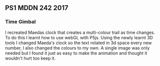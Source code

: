 ## PS1 MDDN 242 2017

### Time Gimbal

I recreated Maedas clock that creates a multi-colour trail as time changes. To do this I learnt how to use webGL with P5js. Using the newly learnt 3D tools I changed Maeda's clock so the text rotated in 3d space every new number, I also changed the colours to my own. A single image was only needed but I found it just as easy to make the animation and thought it wouldn't hurt too keep it.
